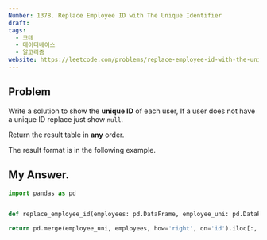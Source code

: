 ```yaml
---
Number: 1378. Replace Employee ID with The Unique Identifier
draft: 
tags:
  - 코테
  - 데이터베이스
  - 알고리즘
website: https://leetcode.com/problems/replace-employee-id-with-the-unique-identifier/description/?envType=study-plan-v2&envId=top-sql-50
---
```

## Problem

Write a solution to show the **unique ID** of each user, If a user does not have a unique ID replace just show `null`.

Return the result table in **any** order.

The result format is in the following example.

## My Answer.
```python
import pandas as pd


def replace_employee_id(employees: pd.DataFrame, employee_uni: pd.DataFrame) -> pd.DataFrame:

return pd.merge(employee_uni, employees, how='right', on='id').iloc[:, 1:]
```
